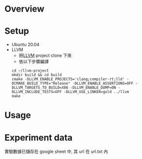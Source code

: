 # Overview

# Setup
+ Ubuntu 20.04
+ LLVM
  - 把[LLVM]() project clone 下來
  - 依以下步驟編譯
  ```shell
  cd ~/llvm-project
  mkdir build && cd build
  cmake -DLLVM_ENABLE_PROJECTS='clang;compiler-rt;lld' -DCMAKE_BUILD_TYPE="Release" -DLLVM_ENABLE_ASSERTIONS=OFF -DLLVM_TARGETS_TO_BUILD=X86 -DLLVM_ENABLE_DUMP=ON -DLLVM_INCLUDE_TESTS=OFF -DLLVM_USE_LINKER=gold ../llvm
  make
  ```
# Usage

# Experiment data
實驗數據已儲存在 google sheet 中, 其 url 在 url.txt 內
